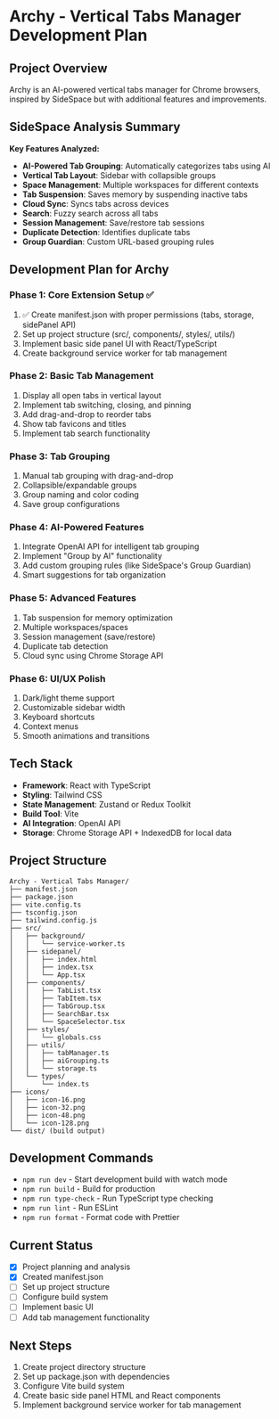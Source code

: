 # Archy - Vertical Tabs Manager Development Plan

## Project Overview
Archy is an AI-powered vertical tabs manager for Chrome browsers, inspired by SideSpace but with additional features and improvements.

## SideSpace Analysis Summary

**Key Features Analyzed:**
- **AI-Powered Tab Grouping**: Automatically categorizes tabs using AI
- **Vertical Tab Layout**: Sidebar with collapsible groups
- **Space Management**: Multiple workspaces for different contexts
- **Tab Suspension**: Saves memory by suspending inactive tabs
- **Cloud Sync**: Syncs tabs across devices
- **Search**: Fuzzy search across all tabs
- **Session Management**: Save/restore tab sessions
- **Duplicate Detection**: Identifies duplicate tabs
- **Group Guardian**: Custom URL-based grouping rules

## Development Plan for Archy

### Phase 1: Core Extension Setup ✅
1. ✅ Create manifest.json with proper permissions (tabs, storage, sidePanel API)
2. Set up project structure (src/, components/, styles/, utils/)
3. Implement basic side panel UI with React/TypeScript
4. Create background service worker for tab management

### Phase 2: Basic Tab Management
1. Display all open tabs in vertical layout
2. Implement tab switching, closing, and pinning
3. Add drag-and-drop to reorder tabs
4. Show tab favicons and titles
5. Implement tab search functionality

### Phase 3: Tab Grouping
1. Manual tab grouping with drag-and-drop
2. Collapsible/expandable groups
3. Group naming and color coding
4. Save group configurations

### Phase 4: AI-Powered Features
1. Integrate OpenAI API for intelligent tab grouping
2. Implement "Group by AI" functionality
3. Add custom grouping rules (like SideSpace's Group Guardian)
4. Smart suggestions for tab organization

### Phase 5: Advanced Features
1. Tab suspension for memory optimization
2. Multiple workspaces/spaces
3. Session management (save/restore)
4. Duplicate tab detection
5. Cloud sync using Chrome Storage API

### Phase 6: UI/UX Polish
1. Dark/light theme support
2. Customizable sidebar width
3. Keyboard shortcuts
4. Context menus
5. Smooth animations and transitions

## Tech Stack
- **Framework**: React with TypeScript
- **Styling**: Tailwind CSS
- **State Management**: Zustand or Redux Toolkit
- **Build Tool**: Vite
- **AI Integration**: OpenAI API
- **Storage**: Chrome Storage API + IndexedDB for local data

## Project Structure
```
Archy - Vertical Tabs Manager/
├── manifest.json
├── package.json
├── vite.config.ts
├── tsconfig.json
├── tailwind.config.js
├── src/
│   ├── background/
│   │   └── service-worker.ts
│   ├── sidepanel/
│   │   ├── index.html
│   │   ├── index.tsx
│   │   └── App.tsx
│   ├── components/
│   │   ├── TabList.tsx
│   │   ├── TabItem.tsx
│   │   ├── TabGroup.tsx
│   │   ├── SearchBar.tsx
│   │   └── SpaceSelector.tsx
│   ├── styles/
│   │   └── globals.css
│   ├── utils/
│   │   ├── tabManager.ts
│   │   ├── aiGrouping.ts
│   │   └── storage.ts
│   └── types/
│       └── index.ts
├── icons/
│   ├── icon-16.png
│   ├── icon-32.png
│   ├── icon-48.png
│   └── icon-128.png
└── dist/ (build output)
```

## Development Commands
- `npm run dev` - Start development build with watch mode
- `npm run build` - Build for production
- `npm run type-check` - Run TypeScript type checking
- `npm run lint` - Run ESLint
- `npm run format` - Format code with Prettier

## Current Status
- [x] Project planning and analysis
- [x] Created manifest.json
- [ ] Set up project structure
- [ ] Configure build system
- [ ] Implement basic UI
- [ ] Add tab management functionality

## Next Steps
1. Create project directory structure
2. Set up package.json with dependencies
3. Configure Vite build system
4. Create basic side panel HTML and React components
5. Implement background service worker for tab management